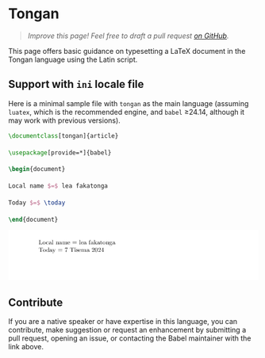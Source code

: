 # Tongan

<blockquote>
  <p><em>Improve this page! Feel free to draft a pull request <a href="https://github.com/latex3/babel/tree/docs/docs">on GitHub</a>.</em></p>
</blockquote>

This page offers basic guidance on typesetting a LaTeX document in the
Tongan language using the Latin script.

## Support with `ini` locale file

Here is a minimal sample file with `tongan` as the main language
(assuming `luatex`, which is the recommended engine, and `babel` ≥24.14,
although it may work with previous versions).

```tex
\documentclass[tongan]{article}

\usepackage[provide=*]{babel}

\begin{document}

Local name $=$ lea fakatonga

Today $=$ \today

\end{document}
```

![](../media/locale-tongan.png)

## Contribute

If you are a native speaker or have expertise in this language, you can
contribute, make suggestion or request an enhancement by submitting a
pull request, opening an issue, or contacting the Babel maintainer with
the link above.